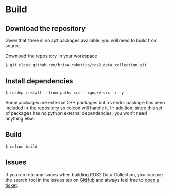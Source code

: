 # Build

## Download the repository
Given that there is no apt packages available, you will need to build from source.

Download the repository in your workspace

```bash
$ git clone github.com/brisa-robotics/ros2_data_collection.git
```

## Install dependencies

```
$ rosdep install --from-paths src --ignore-src -r -y
```

Some packages are external C++ packages but a vendor package has been included in the repository so colcon will handle it.
In addition, since this set of packages has no python external dependencies, you won't need anything else.

## Build

```bash
$ colcon build
```

## Issues
If you run into any issues when building ROS2 Data Collection, you can use the search tool in the issues tab on [GitHub](https://github.com/brisa-robotics/ros2_data_collection) and always feel free to [open a ticket](https://github.com/brisa-robotics/ros2_data_collection).
